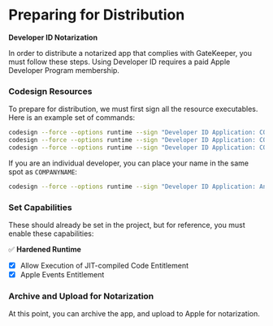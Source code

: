 # Preparing for Distribution

**Developer ID Notarization**

In order to distribute a notarized app that complies with GateKeeper, you must follow these steps. Using Developer ID requires a paid Apple Developer Program membership.

### Codesign Resources
To prepare for distribution, we must first sign all the resource executables. Here is an example set of commands:

```bash
codesign --force --options runtime --sign "Developer ID Application: COMPANYNAME" ./ffmpeg
codesign --force --options runtime --sign "Developer ID Application: COMPANYNAME" ./ffprobe
codesign --force --options runtime --sign "Developer ID Application: COMPANYNAME" ./jellyfin/jellyfin
```

If you are an individual developer, you can place your name in the same spot as `COMPANYNAME`:
```bash
codesign --force --options runtime --sign "Developer ID Application: Anthony Lavado" ./ffmpeg
```

### Set Capabilities
These should already be set in the project, but for reference, you must enable these capabilities:

:white_check_mark: **Hardened Runtime**
* [x] Allow Execution of JIT-compiled Code Entitlement
* [x] Apple Events Entitlement

### Archive and Upload for Notarization
At this point, you can archive the app, and upload to Apple for notarization.
